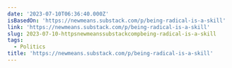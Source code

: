 ```yaml
---
date: '2023-07-10T06:36:40.000Z'
isBasedOn: 'https://newmeans.substack.com/p/being-radical-is-a-skill'
link: 'https://newmeans.substack.com/p/being-radical-is-a-skill'
slug: 2023-07-10-httpsnewmeanssubstackcompbeing-radical-is-a-skill
tags:
  - Politics
title: 'https://newmeans.substack.com/p/being-radical-is-a-skill'
---
```



